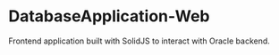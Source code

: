# DatabaseApplication-Web

Frontend application built with SolidJS to interact with Oracle backend.
